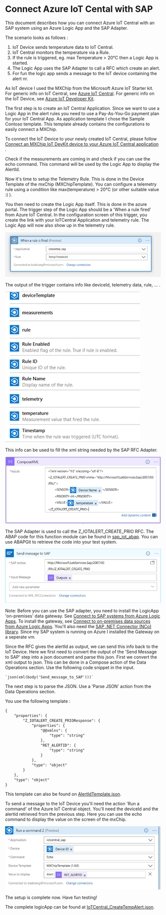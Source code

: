 # Connect Azure IoT Cental with SAP

This document describes how you can connect Azure IoT Central with an SAP system using an Azure Logic App and the SAP Adapter.

The scenario looks as follows :
1. IoT Device sends temperature data to IoT Central.
2. IoT Central monitors the temperature via a Rule.
3. If the rule is triggered, eg. max Temperature > 20°C then a Logic App is started.
4. The Logic App uses the SAP Adapter to call a RFC which create an alert.
5. For fun the logic app sends a message to the IoT device containing the alert nr.

As IoT device I used the MXChip from the Microsoft Azure IoT Starter kit. 
For generic info on IoT Central, see [Azure IoT Central](https://azure.microsoft.com/en-us/services/iot-central/).
For generic info on the IoT Device, see [Azure IoT Developer Kit](https://microsoft.github.io/azure-iot-developer-kit/).

The first step is to create an IoT Central Application. Since we want to use a Logic App in the alert rules you need to use a Pay-As-You-Go payment plan for your IoT Central App. As application template I chose the Sample Contoso template. This template already contains the configurations to easily connect a MXChip.

To connect the IoT Device to your newly created IoT Central, please follow [Connect an MXChip IoT DevKit device to your Azure IoT Central application](https://docs.microsoft.com/en-us/azure/iot-central/howto-connect-devkit) .

Check if the measurements are coming in and check if you can use the echo command. This command will be used by the Logic App to display the AlertId.

Now it's time to setup the Telemetry Rule. This is done in the Device Template of the mxChip (MXChipTemplate). You can configure a telemetry rule using a condition like max(temperature) > 20°C (or other suitable value :) ).

You then need to create the Logic App itself. This is done in the azure portal. 
The trigger step of the Logic App should be a 'When a rule fired' from Azure IoT Central. In the configuration screen of this trigger, you create the link with your IoTCentral Application and telemetry rule. The Logic App will now also show up in the telemetry rule.

![](LogicApp_fired.PNG "Logic App Trigger")

The output of the trigger contains info like deviceId, telemetry data, rule, ... .

![](triggerData.PNG "Trigger Data")

This info can be used to fill the xml string needed by the SAP RFC Adapter. 

![](composeXml.PNG "Compose XML for RFC Adapter")

The SAP Adapter is used to call the Z_IOTALERT_CREATE_PRIO RFC. The ABAP code for this function module can be found in [sap_iot_abap](https://github.com/bdelangh/sap_iot_abap). You can use ABAPGit to retrieve the code into your test system.

![](RFCAdapter.PNG "SAP RFC Adapter")

Note: Before you can use the SAP adapter, you need to install the LogicApp 'on-premises' data gateway. See [Connect to SAP systems from Azure Logic Apps](https://docs.microsoft.com/en-us/azure/logic-apps/logic-apps-using-sap-connector).
To install the gateway, see [Connect to on-premises data sources from Azure Logic Apps](https://docs.microsoft.com/en-us/azure/logic-apps/logic-apps-gateway-connection). You'll also need the [SAP .NET Connector (NCo) library](https://support.sap.com/en/product/connectors/msnet.html). Since my SAP system is running on Azure I installed the Gateway on a seperate vm.

Since the RFC gives the alertId as output, we can send this info back to the IoT Device. Here we first need to convert the output of the 'Send Message to SAP' step into a json document and parse this json. 
First we convert the xml output to json. This can be done in a Compose action of the Data Operations section. Use the following code snippet in the input.

	`json(xml(body('Send_message_to_SAP')))`

The next step is to parse the JSON. Use a 'Parse JSON' action from the Data Operations section.

You use the following template :
```
{
    "properties": {
        "Z_IOTALERT_CREATE_PRIOResponse": {
            "properties": {
                "@@xmlns": {
                    "type": "string"
                },
                "RET_ALERTID": {
                    "type": "string"
                }
            },
            "type": "object"
        }
    },
    "type": "object"
}
```

This template can also be found on [AlertIdTemplate.json](https://github.com/bdelangh/SAP-IoT-Cental/blob/master/AlertIdTemplate.json).

To send a message to the IoT Device you'll need the action 'Run a command' of the Azure IoT Central object.
You'll need the deviceId and the alertid retrieved from the previous step.
Here you can use the echo command to display the value on the screen of the mxChip.

![](echoCommand.PNG "Echo Command")

The setup is complete now. Have fun testing!

The complete logicApp can be found at [IoTCentral_CreateTempAlert.json](https://github.com/bdelangh/SAP-IoT-Cental/blob/master/IoTCentral_CreateTempAlert.json).
